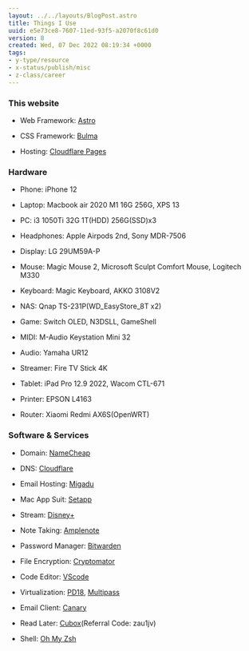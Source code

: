 ```yaml
---
layout: ../../layouts/BlogPost.astro
title: Things I Use
uuid: e5e73ce8-7607-11ed-93f5-a2070f8c61d0
version: 8
created: Wed, 07 Dec 2022 08:19:34 +0000
tags:
- y-type/resource
- x-status/publish/misc
- z-class/career
---
```


### **This website**

- Web Framework: [Astro](https://astro.build/) 

- CSS Framework: [Bulma](https://bulma.io/) 

- Hosting: [Cloudflare Pages](https://pages.cloudflare.com/) 

### **Hardware**

- Phone: iPhone 12

- Laptop: Macbook air 2020 M1 16G 256G, XPS 13

- PC: i3 1050Ti 32G 1T(HDD) 256G(SSD)x3

- Headphones: Apple Airpods 2nd, Sony MDR-7506

- Display: LG 29UM59A-P

- Mouse: Magic Mouse 2, Microsoft Sculpt Comfort Mouse, Logitech M330

- Keyboard: Magic Keyboard, AKKO 3108V2

- NAS: Qnap TS-231P(WD_EasyStore_8T x2)

- Game: Switch OLED, N3DSLL, GameShell

- MIDI: M-Audio Keystation Mini 32

- Audio: Yamaha UR12

- Streamer: Fire TV Stick 4K

- Tablet:  iPad Pro 12.9 2022, Wacom CTL-671

- Printer: EPSON L4163

- Router: Xiaomi Redmi AX6S(OpenWRT)

### **Software & Services**

- Domain: [NameCheap](https://www.namecheap.com/) 

- DNS: [Cloudflare](https://www.cloudfalre.com/) 

- Email Hosting: [Migadu](https://www.migadu.com/) 

- Mac App Suit: [Setapp](https://setapp.com/) 

- Stream: [Disney+](https://www.disneyplus.com/) 

- Note Taking: [Amplenote](https://www.amplenote.com/signup?ref=F8KL4CGFV) 

- Password Manager: [Bitwarden](https://bitwarden.com/) 

- File Encryption: [Cryptomator](https://cryptomator.org/) 

- Code Editor: [VScode](https://code.visualstudio.com/) 

- Virtualization: [PD18](https://www.parallels.com/), [Multipass](https://multipass.run/) 

- Email Client: [Canary](https://canarymail.io/) 

- Read Later: [Cubox](https://cubox.pro/)(Referral Code: zau1jv)

- Shell: [Oh My Zsh](https://ohmyz.sh/) 